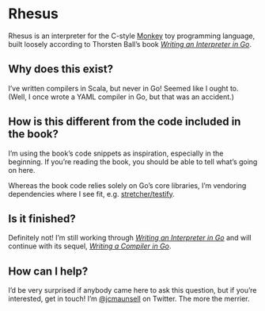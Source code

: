 # Rhesus

Rhesus is an interpreter for the C-style [Monkey](https://interpreterbook.com/#the-monkey-programming-language) toy programming language, built loosely according to Thorsten Ball’s book [*Writing an Interpreter in Go*](https://interpreterbook.com/).

## Why does this exist?
I’ve written compilers in Scala, but never in Go! Seemed like I ought to. (Well, I once wrote a YAML compiler in Go, but that was an accident.)

## How is this different from the code included in the book?
I’m using the book’s code snippets as inspiration, especially in the beginning. If you’re reading the book, you should be able to tell what’s going on here.

Whereas the book code relies solely on Go’s core libraries, I’m vendoring dependencies where I see fit, e.g. [stretcher/testify](https://github.com/stretchr/testify). 

## Is it finished?
Definitely not! I’m still working through [*Writing an Interpreter in Go*](https://interpreterbook.com/) and will continue with its sequel, [*Writing a Compiler in Go*](https://compilerbook.com/).

## How can I help?
I’d be very surprised if anybody came here to ask this question, but if you’re interested, get in touch! I’m [@jcmaunsell](https://twitter.com/jcmaunsell) on Twitter. The more the merrier.

